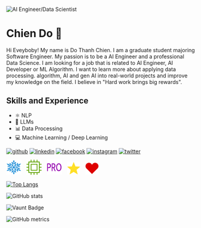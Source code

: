 ![AI Engineer/Data Scientist ](https://us.123rf.com/450wm/rmagfx/rmagfx2306/rmagfx230603460/207588410-emoji-celebration-3d-banner-background-for-world-emoji-day-generative-ai.jpg?ver=6)

# Chien Do 👋
Hi Eveyboby! My name is Do Thanh Chien. I am a graduate student majoring Software Engineer. My passion is to be a AI Engineer and a professional Data Science. I am looking for a job that is related to AI Engineer, AI Developer or ML Algorithm. I want to learn more about applying data processing. algorithm,  AI and gen AI into real-world projects and improve my knowledge on the field.
I believe in "Hard work brings big rewards".

## Skills and Experience
* ⚛️ NLP
* 🤖 LLMs
* 📊 Data Processing
* 💻 Machine Learning / Deep Learning

[<img src='https://cdn.jsdelivr.net/npm/simple-icons@3.0.1/icons/github.svg' alt='github' height='40'>](https://github.com/ethando9999)  [<img src='https://cdn.jsdelivr.net/npm/simple-icons@3.0.1/icons/linkedin.svg' alt='linkedin' height='40'>](https://www.linkedin.com/in/chiendt/)  [<img src='https://cdn.jsdelivr.net/npm/simple-icons@3.0.1/icons/facebook.svg' alt='facebook' height='40'>](https://www.facebook.com/ChienData)  [<img src='https://cdn.jsdelivr.net/npm/simple-icons@3.0.1/icons/instagram.svg' alt='instagram' height='40'>](https://www.instagram.com/ethando9999/)  [<img src='https://cdn.jsdelivr.net/npm/simple-icons@3.0.1/icons/twitter.svg' alt='twitter' height='40'>](https://twitter.com/EthanDo9999)  

<a href='https://archiveprogram.github.com/'><img src='https://raw.githubusercontent.com/acervenky/animated-github-badges/master/assets/acbadge.gif' width='40' height='40'></a> <a href='https://docs.github.com/en/developers'><img src='https://raw.githubusercontent.com/acervenky/animated-github-badges/master/assets/devbadge.gif' width='40' height='40'></a> <a href='https://github.com/pricing'><img src='https://raw.githubusercontent.com/acervenky/animated-github-badges/master/assets/pro.gif' width='40' height='40'></a> <a href='https://stars.github.com/'><img src='https://raw.githubusercontent.com/acervenky/animated-github-badges/master/assets/starbadge.gif' width='35' height='35'></a> <a href='https://docs.github.com/en/github/supporting-the-open-source-community-with-github-sponsors'><img src='https://raw.githubusercontent.com/acervenky/animated-github-badges/master/assets/sponsorbadge.gif' width='35' height='35'></a> 

[![Top Langs](https://github-readme-stats.vercel.app/api/top-langs/?username=ethando9999)](https://github.com/anuraghazra/github-readme-stats)

![GitHub stats](https://github-readme-stats.vercel.app/api?username=ethando9999&show_icons=true)  

![Vaunt Badge](https://api.vaunt.dev/v1/github/entities/ethando9999/contributions?format=svg&private=false)  

![GitHub metrics](https://metrics.lecoq.io/ethando9999)  

